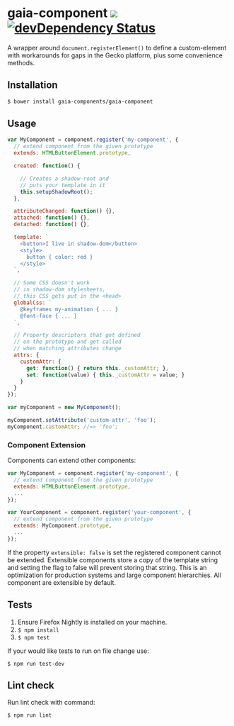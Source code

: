 # gaia-component [![](https://travis-ci.org/gaia-components/gaia-component.svg)](https://travis-ci.org/gaia-components/gaia-component) [![devDependency Status](https://david-dm.org/gaia-components/gaia-component/dev-status.svg)](https://david-dm.org/gaia-components/gaia-component#info=devDependencies)

A wrapper around `document.registerElement()` to define a custom-element with workarounds for gaps in the Gecko platform, plus some convenience methods.

## Installation

```bash
$ bower install gaia-components/gaia-component
```

## Usage

```js
var MyComponent = component.register('my-component', {
  // extend component from the given prototype
  extends: HTMLButtonElement.prototype,

  created: function() {

    // Creates a shadow-root and
    // puts your template in it
    this.setupShadowRoot();
  },

  attributeChanged: function() {},
  attached: function() {},
  detached: function() {},

  template: `
    <button>I live in shadow-dom</button>
    <style>
      button { color: red }
    </style>
  `,

  // Some CSS doesn't work
  // in shadow-dom stylesheets,
  // this CSS gets put in the <head>
  globalCss: `
    @keyframes my-animation { ... }
    @font-face { ... }
  `,

  // Property descriptors that get defined
  // on the prototype and get called
  // when matching attributes change
  attrs: {
    customAttr: {
      get: function() { return this._customAttr; },
      set: function(value) { this._customAttr = value; }
    }
  }
});

var myComponent = new MyComponent();

myComponent.setAttribute('custom-attr', 'foo');
myComponent.customAttr; //=> 'foo';
```

### Component Extension

Components can extend other components:

```js
var MyComponent = component.register('my-component', {
  // extend component from the given prototype
  extends: HTMLButtonElement.prototype,
  ...
});

var YourComponent = component.register('your-component', {
  // extend component from the given prototype
  extends: MyComponent.prototype,
  ...
});
```

If the property ```extensible: false``` is set the registered component
cannot be extended. Extensible components store a copy of the template string and setting 
the flag to false will prevent storing that string. This is an optimization
for production systems and large component hierarchies. All component are extensible
by default.

## Tests

1. Ensure Firefox Nightly is installed on your machine.
2. `$ npm install`
3. `$ npm test`

If your would like tests to run on file change use:

`$ npm run test-dev`

## Lint check

Run lint check with command:

`$ npm run lint`
